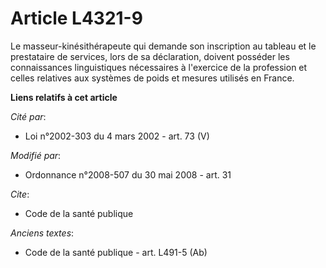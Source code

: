 # Article L4321-9

Le masseur-kinésithérapeute qui demande son inscription au tableau et le prestataire de services, lors de sa déclaration,
doivent posséder les connaissances linguistiques nécessaires à l'exercice de la profession et celles relatives aux systèmes
de poids et mesures utilisés en France.

**Liens relatifs à cet article**

_Cité par_:

  - Loi n°2002-303 du 4 mars 2002 - art. 73 (V)

_Modifié par_:

  - Ordonnance n°2008-507 du 30 mai 2008 - art. 31

_Cite_:

  - Code de la santé publique

_Anciens textes_:

  - Code de la santé publique - art. L491-5 (Ab)
